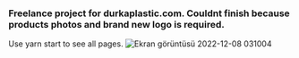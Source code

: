 ### Freelance project for durkaplastic.com. Couldnt finish because products photos and brand new logo is required.
Use yarn start to see all pages.
![Ekran görüntüsü 2022-12-08 031004](https://user-images.githubusercontent.com/25866852/206324930-b1de0f0b-1c4b-472e-b9ce-0e4eec09381a.png)
